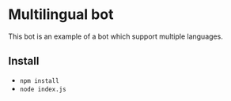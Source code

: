 # Multilingual bot

This bot is an example of a bot which support multiple languages.

## Install

* `npm install`
* `node index.js`
